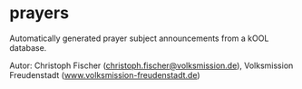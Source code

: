 prayers
=======

Automatically generated prayer subject announcements from a kOOL database.

Autor: Christoph Fischer (christoph.fischer@volksmission.de),
Volksmission Freudenstadt (www.volksmission-freudenstadt.de)
